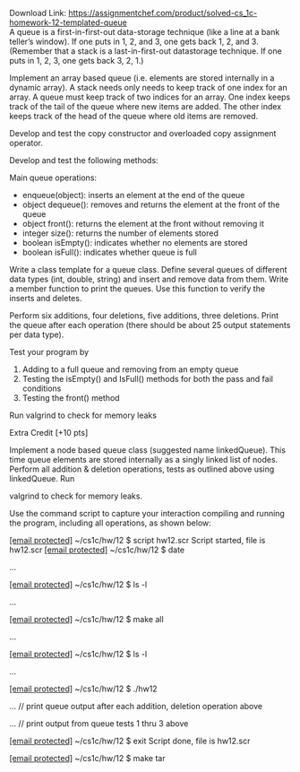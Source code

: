 Download Link: https://assignmentchef.com/product/solved-cs_1c-homework-12-templated-queue
<br>
A queue is a first-in-first-out data-storage technique (like a line at a bank teller’s window). If one puts in 1, 2, and 3, one gets back 1, 2, and 3. (Remember that a stack is a last-in-first-out datastorage technique.  If one puts in 1, 2, 3, one gets back 3, 2, 1.)

Implement an array based queue (i.e. elements are stored internally in a dynamic array). A stack needs only needs to keep track of one index for an array. A queue must keep track of two indices for an array. One index keeps track of the tail of the queue where new items are added.  The other index keeps track of the head of the queue where old items are removed.

Develop and test the copy constructor and overloaded copy assignment operator.

Develop and test the following methods:

Main queue operations:

<ul>

 <li>enqueue(object): inserts an element at the end of the queue</li>

 <li>object dequeue(): removes and returns the element at the front of the queue</li>

 <li>object front(): returns the element at the front without removing it</li>

 <li>integer size(): returns the number of elements stored</li>

 <li>boolean isEmpty(): indicates whether no elements are stored</li>

 <li>boolean isFull(): indicates whether queue is full</li>

</ul>

Write a class template for a queue class. Define several queues of different data types (int, double, string) and insert and remove data from them. Write a member function to print the queues. Use this function to verify the inserts and deletes.

Perform six additions, four deletions, five additions, three deletions. Print the queue after each operation (there should be about 25 output statements per data type).

Test your program by

<ol>

 <li>Adding to a full queue and removing from an empty queue</li>

 <li>Testing the isEmpty() and IsFull() methods for both the pass and fail conditions</li>

 <li>Testing the front() method</li>

</ol>

Run valgrind to check for memory leaks

Extra Credit [+10 pts]

Implement a node based queue class (suggested name linkedQueue). This time queue elements are stored internally as a singly linked list of nodes. Perform all addition &amp; deletion operations, tests as outlined above using linkedQueue. Run

valgrind to check for memory leaks.

Use the command script to capture your interaction compiling and running the program, including all operations, as shown below:

<a href="/cdn-cgi/l/email-protection" class="__cf_email__" data-cfemail="4e2d3d7f2d0e2d3d7f2d6318273c3a3b2f220c2136">[email protected]</a> ~/cs1c/hw/12 $ script hw12.scr Script started, file is hw12.scr <a href="/cdn-cgi/l/email-protection" class="__cf_email__" data-cfemail="5d3e2e6c3e1d3e2e6c3e700b342f29283c311f3225">[email protected]</a> ~/cs1c/hw/12 $ date

…

<a href="/cdn-cgi/l/email-protection" class="__cf_email__" data-cfemail="8eedfdbfedceedfdbfeda3d8e7fcfafbefe2cce1f6">[email protected]</a> ~/cs1c/hw/12 $ ls -l

…

<a href="/cdn-cgi/l/email-protection" class="__cf_email__" data-cfemail="107363217350736321733d4679626465717c527f68">[email protected]</a> ~/cs1c/hw/12 $ make all

…

<a href="/cdn-cgi/l/email-protection" class="__cf_email__" data-cfemail="caa9b9fba98aa9b9fba9e79ca3b8bebfaba688a5b2">[email protected]</a> ~/cs1c/hw/12 $ ls -l

…

<a href="/cdn-cgi/l/email-protection" class="__cf_email__" data-cfemail="7516064416351606441658231c0701001419371a0d">[email protected]</a> ~/cs1c/hw/12 $ ./hw12




… // print queue output after each addition, deletion operation above

… // print output from queue tests 1 thru 3 above




<a href="/cdn-cgi/l/email-protection" class="__cf_email__" data-cfemail="0566763466456676346628536c7771706469476a7d">[email protected]</a> ~/cs1c/hw/12 $ exit Script done, file is hw12.scr

<a href="/cdn-cgi/l/email-protection" class="__cf_email__" data-cfemail="fc9f8fcd9fbc9f8fcd9fd1aa958e88899d90be9384">[email protected]</a> ~/cs1c/hw/12 $ make tar